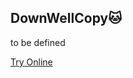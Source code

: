 ## DownWellCopy:cat: 

to be defined


[Try Online](https://guillaume-gomez.github.io/downWellCopycat/Build/)
